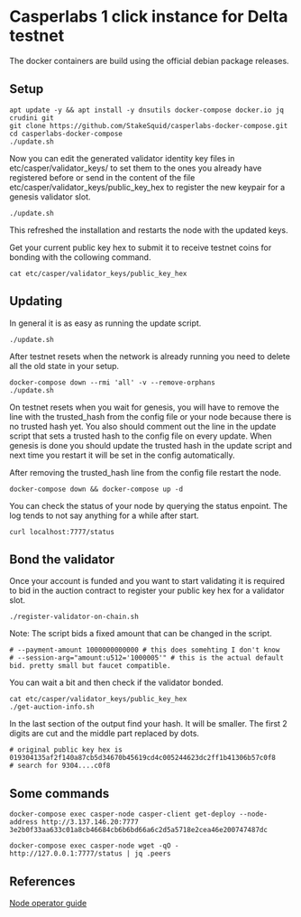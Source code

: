 # Casperlabs 1 click instance for Delta testnet


The docker containers are build using the official debian package releases.

## Setup


```
apt update -y && apt install -y dnsutils docker-compose docker.io jq crudini git
git clone https://github.com/StakeSquid/casperlabs-docker-compose.git
cd casperlabs-docker-compose
./update.sh

```

Now you can edit the generated validator identity key files in etc/casper/validator_keys/ to set them to the ones you already have registered before or send in the content of the file etc/casper/validator_keys/public_key_hex to register the new keypair for a genesis validator slot.

```
./update.sh
```

This refreshed the installation and restarts the node with the updated keys.

Get your current public key hex to submit it to receive testnet coins for bonding with the collowing command.

```
cat etc/casper/validator_keys/public_key_hex
```


## Updating


In general it is as easy as running the update script.

```
./update.sh
```

After testnet resets when the network is already running you need to delete all the old state in your setup.

```
docker-compose down --rmi 'all' -v --remove-orphans
./update.sh
```

On testnet resets when you wait for genesis, you will have to remove the line with the trusted_hash from the config file or your node because there is no trusted hash yet. You also should comment out the line in the update script that sets a trusted hash to the config file on every update. When genesis is done you should update the trusted hash in the update script and next time you restart it will be set in the config automatically. 

After removing the trusted_hash line from the config file restart the node.

```
docker-compose down && docker-compose up -d
```

You can check the status of your node by querying the status enpoint. The log tends to not say anything for a while after start.

```
curl localhost:7777/status
```





## Bond the validator


Once your account is funded and you want to start validating it is required to bid in the auction contract to register your public key hex for a validator slot.

```
./register-validator-on-chain.sh
```

Note: The script bids a fixed amount that can be changed in the script.

```
# --payment-amount 1000000000000 # this does somehting I don't know
# --session-arg="amount:u512='1000005'" # this is the actual default bid. pretty small but faucet compatible.
```

You can wait a bit and then check if the validator bonded.

```
cat etc/casper/validator_keys/public_key_hex
./get-auction-info.sh
```

In the last section of the output find your hash. It will be smaller. The first 2 digits are cut and the middle part replaced by dots.

```
# original public key hex is 019304135af2f140a87cb5d34670b45619cd4c005244623dc2ff1b41306b57c0f8 
# search for 9304....c0f8
```


## Some commands


```
docker-compose exec casper-node casper-client get-deploy --node-address http://3.137.146.20:7777 3e2b0f33aa633c01a8cb46684cb6b6bd66a6c2d5a5718e2cea46e200747487dc
```

```
docker-compose exec casper-node wget -qO - http://127.0.0.1:7777/status | jq .peers
```

## References


[Node operator guide](https://docs.google.com/document/d/1YO_WnjPt2sGJgPB1jm_hVDHYULYsjPEAtkiAiY0e3-0/edit#heading=h.iauun81d85na)
